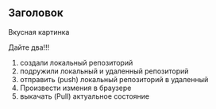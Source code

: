## Заголовок

Вкусная картинка

Дайте два!!!

1. создали локальный репозиторий
2. подружили локальный и удаленный репозиторий
3. отправить (push) локальный репозиторий в удаленный
4. Произвести измения в браузере
5. выкачать (Pull) актуальное состояние